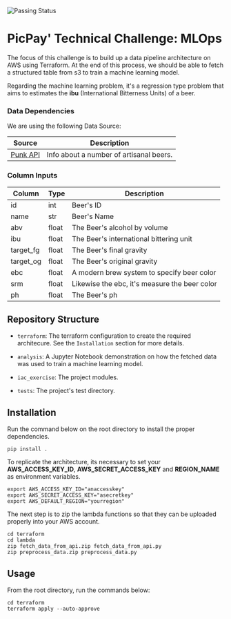 ![Passing Status](https://github.com/bluegardier/iac_exercise/actions/workflows/github-ci.yml/badge.svg)

# PicPay' Technical Challenge: MLOps

The focus of this challenge is to build up a data pipeline architecture on AWS using Terraform. At the end of this process, we should be able to fetch a structured table from s3 to train a machine learning model.

Regarding the machine learning problem, it's a regression type problem that aims to estimates the **ibu** (International Bitterness Units) of a beer.
### Data Dependencies
We are using the following Data Source:

| Source | Description |
|--------|-------------|
|[Punk API](https://punkapi.com/documentation/v2)| Info about a number of artisanal beers.|------------|

### Column Inputs
| Column | Type | Description |
|--------|------|-------------|
|id|int|Beer's ID|
|name|str|Beer's Name|
|abv|float|The Beer's alcohol by volume|
|ibu|float|The Beer's international bittering unit|
|target_fg|float|The Beer's final gravity|
|target_og|float|The Beer's original gravity|
|ebc|float|A modern brew system to specify beer color|
|srm|float|Likewise the ebc, it's measure the beer color |
|ph|float| The Beer's ph|

## Repository Structure
- ```terraform```: The terraform configuration to create the required architecure. See the ```Installation``` section for more details.

- ```analysis```:  A Jupyter Notebook demonstration on how the fetched data was used to train a machine learning model.

- ```iac_exercise```: The project modules.

- ```tests```: The project's test directory.

## Installation
Run the command below on the root directory to install the proper dependencies.

```
pip install .
```

To replicate the architecture, its necessary to set your **AWS_ACCESS_KEY_ID**, **AWS_SECRET_ACCESS_KEY** and **REGION_NAME** as environment variables.

```
export AWS_ACCESS_KEY_ID="anaccesskey"
export AWS_SECRET_ACCESS_KEY="asecretkey"
export AWS_DEFAULT_REGION="yourregion"
```

The next step is to zip the lambda functions so that they can be uploaded properly into your AWS account.
```
cd terraform
cd lambda
zip fetch_data_from_api.zip fetch_data_from_api.py
zip preprocess_data.zip preprocess_data.py
```

## Usage

From the root directory, run the commands below:

```
cd terraform
terraform apply --auto-approve
```




